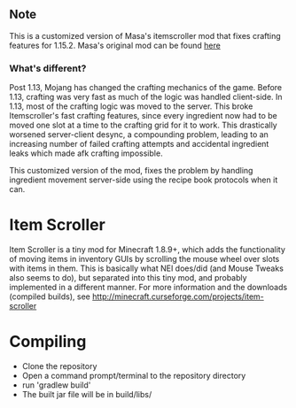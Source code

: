 ## Note
This is a customized version of Masa's itemscroller mod that fixes crafting features for 1.15.2. Masa's original mod can be found [here](https://github.com/maruohon/itemscroller)

### What's different?
Post 1.13, Mojang has changed the crafting mechanics of the game. Before 1.13, crafting was very fast as much of the logic was handled client-side. In 1.13, most of the crafting logic was moved to the server. This broke Itemscroller's fast crafting features, since every ingredient now had to be moved one slot at a time to the crafting grid for it to work. This drastically worsened server-client desync, a compounding problem, leading to an increasing number of failed crafting attempts and accidental ingredient leaks which made afk crafting impossible. 

This customized version of the mod, fixes the problem by handling ingredient movement server-side using the recipe book protocols when it can.


Item Scroller
==============
Item Scroller is a tiny mod for Minecraft 1.8.9+, which adds the functionality of moving items in inventory GUIs
by scrolling the mouse wheel over slots with items in them.
This is basically what NEI does/did (and Mouse Tweaks also seems to do), but separated into this tiny mod,
and probably implemented in a different manner.
For more information and the downloads (compiled builds), see http://minecraft.curseforge.com/projects/item-scroller

Compiling
=========
* Clone the repository
* Open a command prompt/terminal to the repository directory
* run 'gradlew build'
* The built jar file will be in build/libs/
